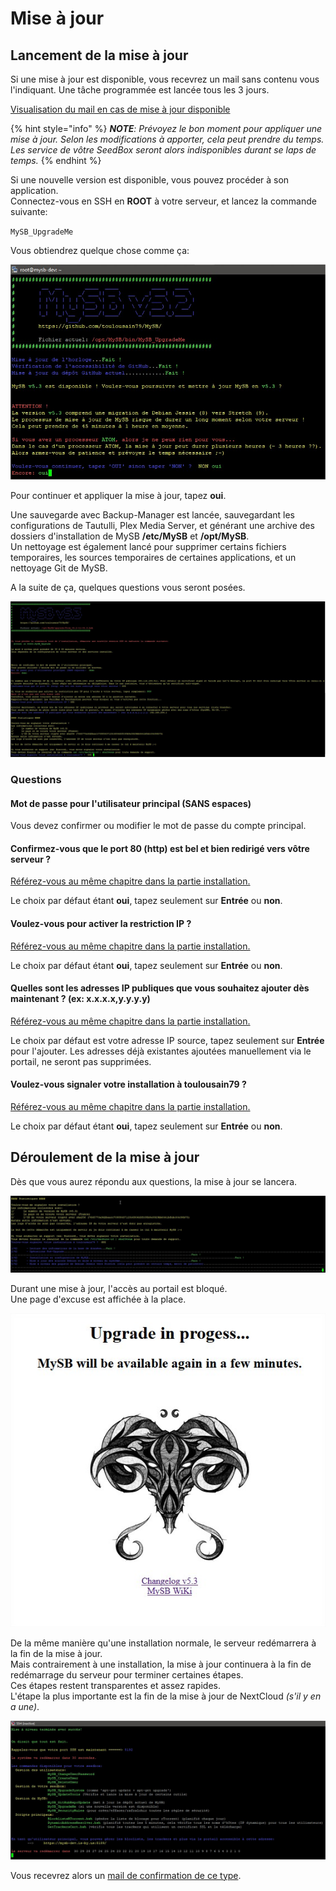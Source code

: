 # Mise à jour

## Lancement de la mise à jour

Si une mise à jour est disponible, vous recevrez un mail sans contenu vous l'indiquant. Une tâche programmée est lancée tous les 3 jours.

[Visualisation du mail en cas de mise à jour disponible](https://mysb.gitbook.io/doc/v/v5.3_fr/les-mails/nouvelle-version-disponible)

{% hint style="info" %}
_**NOTE**: Prévoyez le bon moment pour appliquer une mise à jour. Selon les modifications à apporter, cela peut prendre du temps. Les service de vôtre SeedBox seront alors indisponibles durant se laps de temps._
{% endhint %}

Si une nouvelle version est disponible, vous pouvez procéder à son application.  
Connectez-vous en SSH en **ROOT** à votre serveur, et lancez la commande suivante:

`MySB_UpgradeMe`

Vous obtiendrez quelque chose comme ça:

![](../.gitbook/assets/upgrade_start.jpg)

Pour continuer et appliquer la mise à jour, tapez **oui**.

Une sauvegarde avec Backup-Manager est lancée, sauvegardant les configurations de Tautulli, Plex Media Server, et générant une archive des dossiers d'installation de MySB **/etc/MySB** et **/opt/MySB**.  
Un nettoyage est également lancé pour supprimer certains fichiers temporaires, les sources temporaires de certaines applications, et un nettoyage Git de MySB.

A la suite de ça, quelques questions vous seront posées.

![](../.gitbook/assets/upgrade_questions.jpg)

### Questions

#### Mot de passe pour l'utilisateur principal \(SANS espaces\)

Vous devez confirmer ou modifier le mot de passe du compte principal.

#### Confirmez-vous que le port 80 \(http\) est bel et bien redirigé vers vôtre serveur ?

[Référez-vous au même chapitre dans la partie installation.](https://mysb.gitbook.io/doc/~/edit/drafts/-LRwZQSGmUUABNKLdiKn/v/v5.3_fr/installation/lets-go#confirmez-vous-que-le-port-80-http-est-bel-et-bien-redirige-vers-votre-serveur)

Le choix par défaut étant **oui**, tapez seulement sur **Entrée** ou **non**.

#### Voulez-vous pour activer la restriction IP ?

[Référez-vous au même chapitre dans la partie installation.](https://mysb.gitbook.io/doc/v/v5.3_fr/installation/lets-go#voulez-vous-activer-la-restriction-ip)

Le choix par défaut étant **oui**, tapez seulement sur **Entrée** ou **non**.

#### Quelles sont les adresses IP publiques que vous souhaitez ajouter dès maintenant ? \(ex: x.x.x.x,y.y.y.y\) 

[Référez-vous au même chapitre dans la partie installation.](https://mysb.gitbook.io/doc/~/edit/drafts/-LRwZQSGmUUABNKLdiKn/v/v5.3_fr/installation/lets-go#quelles-sont-les-adresses-ip-publiques-que-vous-souhaitez-ajouter-des-maintenant-ex-x-x-x-x-y-y-y-y)

Le choix par défaut est votre adresse IP source, tapez seulement sur **Entrée** pour l'ajouter. Les adresses déjà existantes ajoutées manuellement via le portail, ne seront pas supprimées.

#### Voulez-vous signaler votre installation à toulousain79 ?

[Référez-vous au même chapitre dans la partie installation.](https://mysb.gitbook.io/doc/~/edit/drafts/-LRwZQSGmUUABNKLdiKn/v/v5.3_fr/installation/lets-go#voulez-vous-signaler-votre-installation-a-toulousain79)

Le choix par défaut étant **oui**, tapez seulement sur **Entrée** ou **non**.

## Déroulement de la mise à jour

Dès que vous aurez répondu aux questions, la mise à jour se lancera.

![](../.gitbook/assets/upgrade_progress.jpg)

Durant une mise à jour, l'accès au portail est bloqué.  
Une page d'excuse est affichée à la place.

![](../.gitbook/assets/upgrade_wip_page.jpg)

De la même manière qu'une installation normale, le serveur redémarrera à la fin de la mise à jour.  
Mais contrairement à une installation, la mise à jour continuera à la fin de redémarrage du serveur pour terminer certaines étapes.  
Ces étapes restent transparentes et assez rapides.  
L'étape la plus importante est la fin de la mise à jour de NextCloud _\(s'il y en a une\)_.

![](../.gitbook/assets/upgrade_reboot.jpg)

Vous recevrez alors un [mail de confirmation de ce type](https://mysb.gitbook.io/doc/v/v5.3_fr/les-mails/mise-a-jour-terminee).

